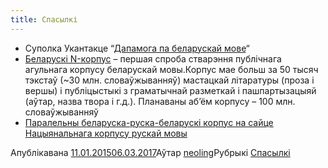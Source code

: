 ```yaml
---
title: Спасылкі
---
```

*   Суполка Укантакце “[Дапамога па беларускай мове](https://vk.com/adkazy)“
*   [Беларускі N-корпус](http://bnkorpus.info/) – першая спроба стварэння публічнага агульнага корпусу беларускай мовы.Корпус мае больш за 50 тысяч тэкстаў (~30 млн. словаўжыванняў) мастацкай літаратуры (проза і вершы) і публіцыстыкі з граматычнай разметкай і пашпартызацыяй (аўтар, назва твора і г.д.). Планаваны аб’ём корпусу – 100 млн. словаўжыванняў
*   [](http://ruscorpora.ru/search-para-be.html)[Паралельны беларуска-руска-беларускі корпус на сайце Нацыянальнага корпусу рускай мовы](http://ruscorpora.ru/search-para-be.html)

Апублікавана [11.01.201506.03.2017](/spasylki/)Аўтар [neoling](/author/neoling/)Рубрыкі [Спасылкі](/category/spasylki/)